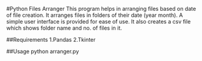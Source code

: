 #Python Files Arranger
This program helps in arranging files based on date of file creation.
It arranges files in folders of their date (year month).
A simple user interface is provided for ease of use.
It also creates a csv file which shows folder name and no. of files in it.

##Requirements
1.Pandas
2.Tkinter

##Usage
python arranger.py